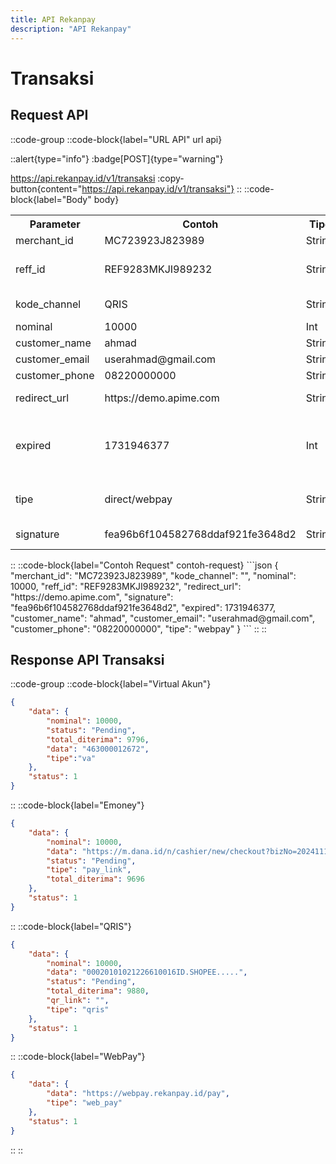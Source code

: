 ```yaml
---
title: API Rekanpay
description: "API Rekanpay"
---
```


# Transaksi

## Request API
::code-group
  ::code-block{label="URL API" url api}

  ::alert{type="info"}
  :badge[POST]{type="warning"}
  
  https://api.rekanpay.id/v1/transaksi
  :copy-button{content="https://api.rekanpay.id/v1/transaksi"}
  ::
  ::code-block{label="Body" body}
  <table>
    <tr>
      <th>Parameter</th>
      <th>Contoh</th>
      <th>Tipe</th>
      <th>Wajib</th>
      <th>Keterangan</th>
    </tr>
    <tr>
      <td>merchant_id</td>
      <td>MC723923J823989</td>
      <td>String</td>
      <td>Ya</td>
      <td>Merchant ID</td>
    </tr>
    <tr>
      <td>reff_id</td>
      <td>REF9283MKJI989232</td>
      <td>String</td>
      <td>Ya</td>
      <td>Kode unik setiap transaksi, kode unik yang sama dianggap cek status transaksi</td>
    </tr>
    <tr>
      <td>kode_channel</td>
      <td>QRIS</td>
      <td>String</td>
      <td>Ya</td>
      <td>Kode channel transaksi. Required jika tipe direct</td>
    </tr>
    <tr>
      <td>nominal</td>
      <td>10000</td>
      <td>Int</td>
      <td>Ya</td>
      <td>Nominal</td>
    </tr>
    <tr>
      <td>customer_name</td>
      <td>ahmad</td>
      <td>String</td>
      <td>Ya</td>
      <td>Nama Customer</td>
    </tr>
    <tr>
      <td>customer_email</td>
      <td>userahmad@gmail.com</td>
      <td>String</td>
      <td>Ya</td>
      <td>Email Customer</td>
    </tr>
    <tr>
      <td>customer_phone</td>
      <td>08220000000</td>
      <td>String</td>
      <td>Ya</td>
      <td>Nomor HP Customer</td>
    </tr>
    <tr>
      <td>redirect_url</td>
      <td>https://demo.apime.com</td>
      <td>String</td>
      <td>Tidak</td>
      <td>URL untuk mengalihkan pelanggan setelah melakukan pembayaran</td>
    </tr>
    <tr>
      <td>expired</td>
      <td>1731946377</td>
      <td>Int</td>
      <td>Ya</td>
      <td>Batas waktu pembayaran dalam format unix timestamp (https://www.unixtimestamp.com). Jika parameter 0 maka akan digunakan default sistem 24jam</td>
    </tr>
    <tr>
      <td>tipe</td>
      <td>direct/webpay</td>
      <td>String</td>
      <td>Ya</td>
      <td>Gunakan webpay jika ingin pembayaran melalui link webpay rekanpay</td>
    </tr>
    <tr>
      <td>signature</td>
      <td>fea96b6f104582768ddaf921fe3648d2</td>
      <td>String</td>
      <td>Ya</td>
      <td>formula md5 dari MERCHANT_ID:SECRET:REFF_ID</td>
    </tr>
  </table>
  ::
  ::code-block{label="Contoh Request" contoh-request}
  ```json
  {
    "merchant_id": "MC723923J823989",
    "kode_channel": "",
    "nominal": 10000,
    "reff_id": "REF9283MKJI989232",
    "redirect_url": "https://demo.apime.com",
    "signature": "fea96b6f104582768ddaf921fe3648d2",
    "expired": 1731946377,
    "customer_name": "ahmad",
    "customer_email": "userahmad@gmail.com",
    "customer_phone": "08220000000",
    "tipe": "webpay"
  }
  ```
  ::
::

## Response API Transaksi

::code-group
  ::code-block{label="Virtual Akun"}
  ```json
  {
      "data": {
          "nominal": 10000,
          "status": "Pending",
          "total_diterima": 9796,
          "data": "463000012672",
          "tipe":"va"
      },
      "status": 1
  }
  ```
  ::
  ::code-block{label="Emoney"}
  ```json
  {
      "data": {
          "nominal": 10000,
          "data": "https://m.dana.id/n/cashier/new/checkout?bizNo=20241118111212800110166842024724692&timestamp=1731945746553&originSourcePlatform=IPG&mid=216620000383553341323&did=216650000481612347325&sid=216660000481408876322&sign=a8xZP8ri%2Fj5Qg4yzixpM6AE0u8LITPvDO6DgLiqvIl3yTNW73%2BlSJ9%2FWzOIY7vncRinEWY1CDSnXbZl%2FBp3oZsbHrPZ5ZQU2CCvX2r3lmrrXIztQuyoDpweKm4OIiIZhnwFeL44CSzwxV1tNLzrs671OJ35m%2BSQ23%2BXvRWGqd0EpIwDg97T2FvnQrhdErEqS%2FtUtPJ8m5uNBaWh3jqgFf3CL2A4GakaOaXN5yx8Ew2L0q2CNzAYHdIjOyEIHkcpf%2FSLd0UqhRJ8SGTHFFiPBDkrTP8GMLjz5EmrGWJD6F0t%2F%2FIrmOB14TZDbB8ct2fx3PrSA1eTHoGbXnrhVBBXZaQ%3D%3D&forceToH5=false",
          "status": "Pending",
          "tipe": "pay_link",
          "total_diterima": 9696
      },
      "status": 1
  }
  ```
  ::
  ::code-block{label="QRIS"}
  ```json
  {
      "data": {
          "nominal": 10000,
          "data": "00020101021226610016ID.SHOPEE.....",
          "status": "Pending",
          "total_diterima": 9880,
          "qr_link": "",
          "tipe": "qris"
      },
      "status": 1
  }
  ```
  ::
  ::code-block{label="WebPay"}
  ```json
  {
      "data": {
          "data": "https://webpay.rekanpay.id/pay",
          "tipe": "web_pay"
      },
      "status": 1
  }
  ```
  ::
::

